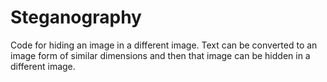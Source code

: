 # Steganography
Code for hiding an image in a different image.
Text can be converted to an image form of similar dimensions and then that image can be hidden in a different image.
